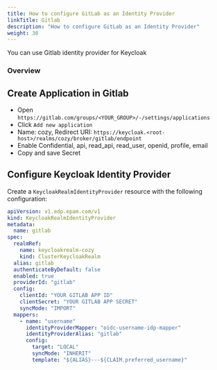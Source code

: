 ```yaml
---
title: How to configure GitLab as an Identity Provider
linkTitle: Gitlab
description: "How to configure GitLab as an Identity Provider"
weight: 30
---
```


You can use Gitlab identity provider for Keycloak

### Overview

## Create Application in Gitlab

- Open `https://gitlab.com/groups/<YOUR_GROUP>/-/settings/applications`
- Click `Add new application`
- Name: cozy, Redirect URI: `https://keycloak.<root-host>/realms/cozy/broker/gitlab/endpoint`
- Enable Confidential, api, read_api, read_user, openid, profile, email
- Copy and save Secret


## Configure Keycloak Identity Provider
Create a `KeycloakRealmIdentityProvider` resource with the following configuration:

```yaml
apiVersion: v1.edp.epam.com/v1
kind: KeycloakRealmIdentityProvider
metadata:
  name: gitlab
spec:
  realmRef:
    name: keycloakrealm-cozy
    kind: ClusterKeycloakRealm
  alias: gitlab
  authenticateByDefault: false
  enabled: true
  providerId: "gitlab"
  config:
    clientId: "YOUR GITLAB APP ID"
    clientSecret: "YOUR GITLAB APP SECRET"
    syncMode: "IMPORT"
  mappers:
    - name: "username"
      identityProviderMapper: "oidc-username-idp-mapper"
      identityProviderAlias: "gitlab"
      config:
        target: "LOCAL"
        syncMode: "INHERIT"
        template: "${ALIAS}---${CLAIM.preferred_username}"
```
